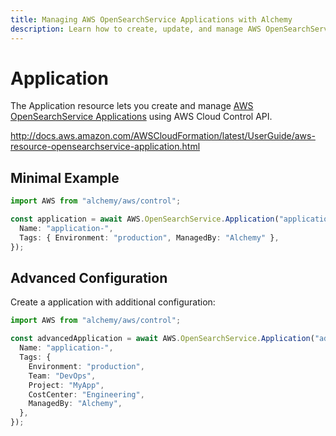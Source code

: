 ```yaml
---
title: Managing AWS OpenSearchService Applications with Alchemy
description: Learn how to create, update, and manage AWS OpenSearchService Applications using Alchemy Cloud Control.
---
```


# Application

The Application resource lets you create and manage [AWS OpenSearchService Applications](https://docs.aws.amazon.com/opensearchservice/latest/userguide/) using AWS Cloud Control API.

http://docs.aws.amazon.com/AWSCloudFormation/latest/UserGuide/aws-resource-opensearchservice-application.html

## Minimal Example

```ts
import AWS from "alchemy/aws/control";

const application = await AWS.OpenSearchService.Application("application-example", {
  Name: "application-",
  Tags: { Environment: "production", ManagedBy: "Alchemy" },
});
```

## Advanced Configuration

Create a application with additional configuration:

```ts
import AWS from "alchemy/aws/control";

const advancedApplication = await AWS.OpenSearchService.Application("advanced-application", {
  Name: "application-",
  Tags: {
    Environment: "production",
    Team: "DevOps",
    Project: "MyApp",
    CostCenter: "Engineering",
    ManagedBy: "Alchemy",
  },
});
```

